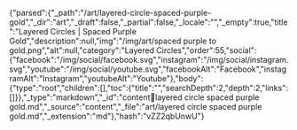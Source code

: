 {"parsed":{"_path":"/art/layered-circle-spaced-purple-gold","_dir":"art","_draft":false,"_partial":false,"_locale":"","_empty":true,"title":"Layered Circles | Spaced Purple Gold","description":null,"img":"/img/art/spaced purple to gold.png","alt":null,"category":"Layered Circles","order":55,"social":{"facebook":"/img/social/facebook.svg","instagram":"/img/social/instagram.svg","youtube":"/img/social/youtube.svg","facebookAlt":"Facebook","instagramAlt":"Instagram","youtubeAlt":"Youtube"},"body":{"type":"root","children":[],"toc":{"title":"","searchDepth":2,"depth":2,"links":[]}},"_type":"markdown","_id":"content:art:layered circle spaced purple gold.md","_source":"content","_file":"art/layered circle spaced purple gold.md","_extension":"md"},"hash":"vZZ2qbUnwU"}